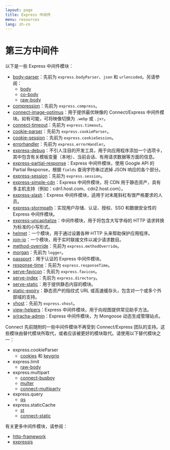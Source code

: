 ```yaml
---
layout: page
title: Express 中间件
menu: resources
lang: zh-cn
---
```


# 第三方中间件

以下是一些 Express 中间件模块：

  - [body-parser](https://github.com/expressjs/body-parser)：先前为 `express.bodyParser`、`json` 和 `urlencoded`。另请参阅：
    - [body](https://github.com/raynos/body)
    - [co-body](https://github.com/visionmedia/co-body)
    - [raw-body](https://github.com/stream-utils/raw-body)
  - [compression](https://github.com/expressjs/compression)：先前为 `express.compress`。
  - [connect-image-optimus](https://github.com/msemenistyi/connect-image-optimus)：用于提供最优映像的 Connect/Express 中间件模块。如有可能，可将映像切换为 `.webp` 或 `.jxr`。
  - [connect-timeout](https://github.com/expressjs/timeout)：先前为 `express.timeout`。
  - [cookie-parser](https://github.com/expressjs/cookie-parser)：先前为 `express.cookieParser`。
  - [cookie-session](https://github.com/expressjs/cookie-session)：先前为 `express.cookieSession`。
  - [errorhandler](https://github.com/expressjs/errorhandler)：先前为 `express.errorHandler`。
  - [express-debug](https://github.com/devoidfury/express-debug)：不引人注目的开发工具，用于向应用程序添加一个选项卡，其中包含有关模板变量（本地）、当前会话、有用请求数据等方面的信息。
  - [express-partial-response](https://github.com/nemtsov/express-partial-response)：Express 中间件模块，使用 Google API 的 Partial Response，根据 `fields` 查询字符串过滤掉 JSON 响应的各个部分。
  - [express-session](https://github.com/expressjs/session)：先前为 `express.session`。
  - [express-simple-cdn](https://github.com/jamiesteven/express-simple-cdn)：Express 中间件模块，将 CDN 用于静态资产，具有多主机支持（例如：cdn1.host.com、cdn2.host.com）。
  - [express-slash](https://github.com/ericf/express-slash)：Express 中间件模块，适用于对末尾斜杠有很严格要求的人员。
  - [express-stormpath](https://github.com/stormpath/stormpath-express)：实现用户存储、认证、授权、SSO 和数据安全性的 Express 中间件模块。
  - [express-uncapitalize](https://github.com/jamiesteven/express-uncapitalize)：中间件模块，用于将包含大写字母的 HTTP 请求转换为标准的小写形式。
  - [helmet](https://github.com/helmetjs/helmet)：一个模块，用于通过设置各种 HTTP 头来帮助保护应用程序。
  - [join-io](https://github.com/coderaiser/join-io "join-io")：一个模块，用于实时联接文件以减少请求数目。
  - [method-override](https://github.com/expressjs/method-override)：先前为 `express.methodOverride`。
  - [morgan](https://github.com/expressjs/morgan)：先前为 `logger`。
  - [passport](https://github.com/jaredhanson/passport)：用于认证的 Express 中间件模块。
  - [response-time](https://github.com/expressjs/response-time)：先前为 `express.responseTime`。
  - [serve-favicon](https://github.com/expressjs/serve-favicon)：先前为 `express.favicon`。
  - [serve-index](https://github.com/expressjs/serve-index)：先前为 `express.directory`。
  - [serve-static](https://github.com/expressjs/serve-static)：用于提供静态内容的模块。
  - [static-expiry](https://github.com/paulwalker/connect-static-expiry)：静态资产的指纹式 URL 或高速缓存头，包含对一个或多个外部域的支持。
  - [vhost](https://github.com/expressjs/vhost)：先前为 `express.vhost`。
  - [view-helpers](https://github.com/madhums/node-view-helpers)：Express 中间件模块，用于向视图提供常见助手方法。
  - [sriracha-admin](https://github.com/hdngr/siracha)：Express 中间件模块，为 Mongoose 动态生成管理站点。

Connect 先前随附的一些中间件模块不再受到 Connect/Express 团队的支持。这些模块由替代模块所取代，或者应该被更好的模块取代。请使用以下替代模块之一：

  - express.cookieParser
    - [cookies](https://github.com/jed/cookies) 和 [keygrip](https://github.com/jed/keygrip)
  - express.limit
    - [raw-body](https://github.com/stream-utils/raw-body)
  - express.multipart
    - [connect-busboy](https://github.com/mscdex/connect-busboy)
    - [multer](https://github.com/expressjs/multer)
    - [connect-multiparty](https://github.com/superjoe30/connect-multiparty)
  - express.query
    - [qs](https://github.com/visionmedia/node-querystring)
  - express.staticCache
    - [st](https://github.com/isaacs/st)
    - [connect-static](https://github.com/andrewrk/connect-static)

有关更多中间件模块，请参阅：

 - [http-framework](https://github.com/Raynos/http-framework/wiki/Modules)
 - [expressjs](https://github.com/expressjs)
